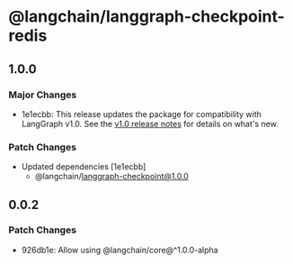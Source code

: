 # @langchain/langgraph-checkpoint-redis

## 1.0.0

### Major Changes

- 1e1ecbb: This release updates the package for compatibility with LangGraph v1.0. See the [v1.0 release notes](https://docs.langchain.com/oss/javascript/releases/langgraph-v1) for details on what's new.

### Patch Changes

- Updated dependencies [1e1ecbb]
  - @langchain/langgraph-checkpoint@1.0.0

## 0.0.2

### Patch Changes

- 926db1e: Allow using @langchain/core@^1.0.0-alpha
